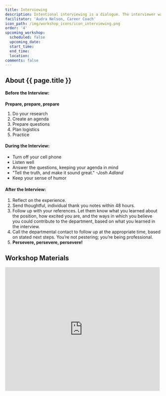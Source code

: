 ```yaml
---
title: Interviewing
description: Intentional interviewing is a dialogue. The interviewer wants to find out if you are qualified, whether you would enjoy working there, and whether they like you. You also want to know what your goals are as an interviewee and what questions you are trying to answer.
facilitator: 'Audra Nelson, Career Coach'
icon_path: /img/workshop_icons/icon_interviewing.png
order: '4'
upcoming_workshop:
  scheduled: false
  upcoming_date:
  start_time:
  end_time:
  location:
comments: false
---
```


## About {{ page.title }}

#### Before the Interview:

**Prepare, prepare, prepare**

1. Do your research
2. Create an agenda
3. Prepare questions
4. Plan logistics
5. Practice

#### During the Interview:

* Turn off your cell phone
* Listen well
* Answer the questions, keeping your agenda in mind
* "Tell the truth, and make it sound great." *-Josh Adland*
* Keep your sense of humor

#### After the Interview:

1. Reflect on the experience. 
2. Send thoughtful, individual thank you notes within 48 hours. 
3. Follow up with your references. Let them know what you learned about the position, how excited you are, and the ways in which you believe you could contribute to the department, based on what you learned in the interview.
4. Call the departmental contact to follow up at the appropriate time, based on stated next steps. You’re not pestering; you’re being professional.
5. **Persevere, persevere, persevere!**

## Workshop Materials

<iframe src="https://app.box.com/embed/preview/0gk3jg6j0wrsun86i7j4ljcki2ziwni9?theme=dark" width="500" height="400" frameborder="0" allowfullscreen webkitallowfullscreen msallowfullscreen></iframe>
